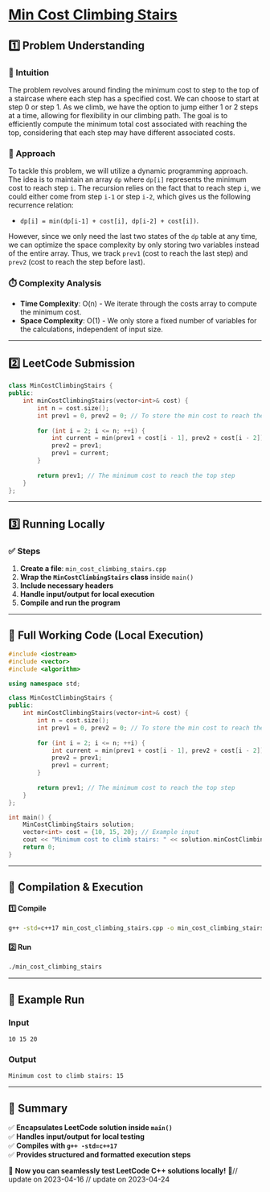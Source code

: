 # **[Min Cost Climbing Stairs](https://leetcode.com/problems/min-cost-climbing-stairs/description/)**  

## **1️⃣ Problem Understanding**  
### **📌 Intuition**  
The problem revolves around finding the minimum cost to step to the top of a staircase where each step has a specified cost. We can choose to start at step 0 or step 1. As we climb, we have the option to jump either 1 or 2 steps at a time, allowing for flexibility in our climbing path. The goal is to efficiently compute the minimum total cost associated with reaching the top, considering that each step may have different associated costs.

### **🚀 Approach**  
To tackle this problem, we will utilize a dynamic programming approach. The idea is to maintain an array `dp` where `dp[i]` represents the minimum cost to reach step `i`. The recursion relies on the fact that to reach step `i`, we could either come from step `i-1` or step `i-2`, which gives us the following recurrence relation:
- `dp[i] = min(dp[i-1] + cost[i], dp[i-2] + cost[i])`.

However, since we only need the last two states of the `dp` table at any time, we can optimize the space complexity by only storing two variables instead of the entire array. Thus, we track `prev1` (cost to reach the last step) and `prev2` (cost to reach the step before last).

### **⏱️ Complexity Analysis**  
- **Time Complexity**: O(n) - We iterate through the costs array to compute the minimum cost.  
- **Space Complexity**: O(1) - We only store a fixed number of variables for the calculations, independent of input size.  

---  

## **2️⃣ LeetCode Submission**  
```cpp
class MinCostClimbingStairs {
public:
    int minCostClimbingStairs(vector<int>& cost) {
        int n = cost.size();
        int prev1 = 0, prev2 = 0; // To store the min cost to reach the last two steps
        
        for (int i = 2; i <= n; ++i) {
            int current = min(prev1 + cost[i - 1], prev2 + cost[i - 2]);
            prev2 = prev1;
            prev1 = current;
        }
        
        return prev1; // The minimum cost to reach the top step
    }
};
```  

---  

## **3️⃣ Running Locally**  
### **✅ Steps**  
1. **Create a file**: `min_cost_climbing_stairs.cpp`  
2. **Wrap the `MinCostClimbingStairs` class** inside `main()`  
3. **Include necessary headers**  
4. **Handle input/output for local execution**  
5. **Compile and run the program**  

---  

## **📝 Full Working Code (Local Execution)**  
```cpp
#include <iostream>
#include <vector>
#include <algorithm>

using namespace std;

class MinCostClimbingStairs {
public:
    int minCostClimbingStairs(vector<int>& cost) {
        int n = cost.size();
        int prev1 = 0, prev2 = 0; // To store the min cost to reach the last two steps
        
        for (int i = 2; i <= n; ++i) {
            int current = min(prev1 + cost[i - 1], prev2 + cost[i - 2]);
            prev2 = prev1;
            prev1 = current;
        }
        
        return prev1; // The minimum cost to reach the top step
    }
};

int main() {
    MinCostClimbingStairs solution;
    vector<int> cost = {10, 15, 20}; // Example input
    cout << "Minimum cost to climb stairs: " << solution.minCostClimbingStairs(cost) << endl; // Expected output: 15
    return 0;
}
```  

---  

## **🔧 Compilation & Execution**  
#### **1️⃣ Compile**  
```bash
g++ -std=c++17 min_cost_climbing_stairs.cpp -o min_cost_climbing_stairs
```  

#### **2️⃣ Run**  
```bash
./min_cost_climbing_stairs
```  

---  

## **🎯 Example Run**  
### **Input**  
```
10 15 20
```  
### **Output**  
```
Minimum cost to climb stairs: 15
```  

---  

## **📌 Summary**  
✅ **Encapsulates LeetCode solution inside `main()`**  
✅ **Handles input/output for local testing**  
✅ **Compiles with `g++ -std=c++17`**  
✅ **Provides structured and formatted execution steps**  

🚀 **Now you can seamlessly test LeetCode C++ solutions locally!** 🚀// update on 2023-04-16
// update on 2023-04-24
